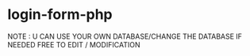# login-form-php

NOTE : U CAN USE YOUR OWN DATABASE/CHANGE THE DATABASE IF NEEDED FREE TO EDIT / MODIFICATION

